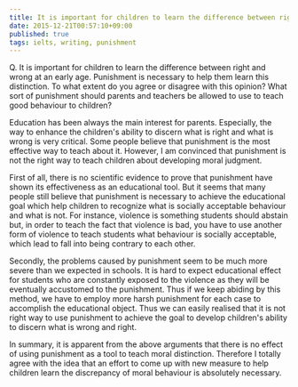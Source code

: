 ```yaml
---
title: It is important for children to learn the difference between right and wrong at an early age. Punishment is necessary to help them learn this distinction.
date: 2015-12-21T00:57:10+09:00
published: true
tags: ielts, writing, punishment
---
```



Q. It is important for children to learn the difference between right and wrong at an early age. Punishment is necessary to help them learn this distinction.
To what extent do you agree or disagree with this opinion?
What sort of punishment should parents and teachers be allowed to use to teach good behaviour to children?


Education has been always the main interest for parents. Especially, the way to enhance the children's ability to discern what is right and what is wrong is very critical. Some people believe that punishment is the most effective way to teach about it. However, I am convinced that punishment is not the right way to teach children about developing moral judgment.

First of all, there is no scientific evidence to prove that punishment have shown its effectiveness as an educational tool. But it seems that many people still believe that punishment is necessary to achieve the educational goal which help children to recognize what is socially acceptable behaviour and what is not. For instance, violence is something students should abstain but, in order to teach the fact that violence is bad, you have to use another form of violence to teach students what behaviour is socially acceptable, which lead to fall into being contrary to each other.


Secondly, the problems caused by punishment seem to be much more severe than we expected in schools. It is hard to expect educational effect for students who are constantly exposed to the violence as they will be eventually accustomed to the punishment. Thus if we keep abiding by this method, we have to employ more harsh punishment for each case to accomplish the educational object. Thus we can easily realised that it is not right way to use punishment to achieve the goal to develop children's ability to discern what is wrong and right.

In summary, it is apparent from the above arguments that there is no effect of using punishment as a tool to teach moral distinction. Therefore I totally agree with the idea that an effort to come up with new measure to help children learn the discrepancy of moral behaviour is absolutely necessary.
